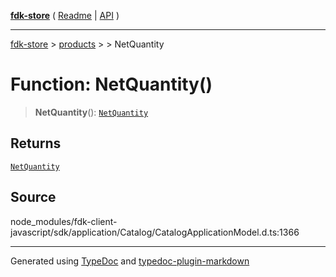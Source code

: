[**fdk-store**](../../../README.md) ( [Readme](../../../README.md) \| [API](../../../API.md) )

---

[fdk-store](../../../API.md) > [products](../../README.md) > [<internal>](../README.md) > NetQuantity

# Function: NetQuantity()

> **NetQuantity**(): [`NetQuantity`](../type-aliases/type-alias.NetQuantity.md)

## Returns

[`NetQuantity`](../type-aliases/type-alias.NetQuantity.md)

## Source

node_modules/fdk-client-javascript/sdk/application/Catalog/CatalogApplicationModel.d.ts:1366

---

Generated using [TypeDoc](https://typedoc.org/) and [typedoc-plugin-markdown](https://www.npmjs.com/package/typedoc-plugin-markdown)
